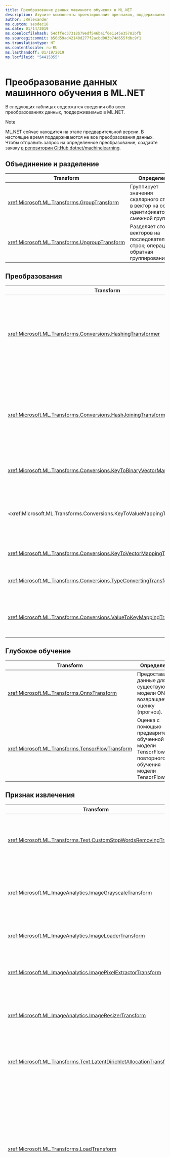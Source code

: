 ```yaml
---
title: Преобразование данных машинного обучения в ML.NET
description: Изучите компоненты проектирования признаков, поддерживаемые в ML.NET.
author: JRAlexander
ms.custom: seodec18
ms.date: 01/14/2019
ms.openlocfilehash: 54dffec37318b79edf546ba1f6e1145e35782bfb
ms.sourcegitcommit: b56d59ad42140d277f2acbd003b74d655fdbc9f1
ms.translationtype: HT
ms.contentlocale: ru-RU
ms.lasthandoff: 01/19/2019
ms.locfileid: "54415355"
---
```

# <a name="machine-learning-data-transforms---mlnet"></a>Преобразование данных машинного обучения в ML.NET

В следующих таблицах содержатся сведения обо всех преобразованиях данных, поддерживаемых в ML.NET.

> [!NOTE]
> ML.NET сейчас находится на этапе предварительной версии. В настоящее время поддерживаются не все преобразования данных. Чтобы отправить запрос на определенное преобразование, создайте заявку [в репозитории GitHub dotnet/machinelearning](https://github.com/dotnet/machinelearning/issues).

## <a name="combiners-and-segregators"></a>Объединение и разделение

| Transform | Определение |
| --- | --- |
| <xref:Microsoft.ML.Transforms.GroupTransform> | Группирует значения скалярного столбца в вектор на основе идентификатора смежной группы. |
| <xref:Microsoft.ML.Transforms.UngroupTransform> | Разделяет столбцы векторов на последовательности строк; операция, обратная группированию. |

## <a name="conversions"></a>Преобразования 

| Transform | Определение |
| --- | --- |
| <xref:Microsoft.ML.Transforms.Conversions.HashingTransformer> | Хэширует либо однозначные, либо векторные столбцы. Для векторных столбцов каждый слот хэшируется отдельно. Хэшировать можно текстовые значения или значения ключей. |
| <xref:Microsoft.ML.Transforms.Conversions.HashJoiningTransform> | Преобразует значения нескольких столбцов в хэш-коды. Это преобразование принимает числовые и текстовые входные данные в столбцах с одиночными и векторными значениями. |
| <xref:Microsoft.ML.Transforms.Conversions.KeyToBinaryVectorMappingTransformer> | Преобразует ключ в двоичный векторный столбец. |
| <xref:Microsoft.ML.Transforms.Conversions.KeyToValueMappingTransformer > | Использует метаданные KeyValues для сопоставления индексов ключей с соответствующими значениями в метаданных KeyValues. |
| <xref:Microsoft.ML.Transforms.Conversions.KeyToVectorMappingTransformer> | Преобразует ключ в векторный столбец. |
| <xref:Microsoft.ML.Transforms.Conversions.TypeConvertingTransformer> | Изменяет базовый тип столбца при условии, что тип может быть преобразован. |
| <xref:Microsoft.ML.Transforms.Conversions.ValueToKeyMappingTransformer> | Преобразует входные значения (слова, числа и др.) для индексации в словаре. |


## <a name="deep-learning"></a>Глубокое обучение

| Transform | Определение |
| --- | --- |
| <xref:Microsoft.ML.Transforms.OnnxTransform> | Предоставляет данные для существующей модели ONNX и возвращает оценку (прогноз). |
| <xref:Microsoft.ML.Transforms.TensorFlowTransform> | Оценка с помощью предварительно обученной модели TensorFlow или повторного обучения модели TensorFlow. |

## <a name="feature-extraction"></a>Признак извлечения

| Transform | Определение |
| --- | --- |
| <xref:Microsoft.ML.Transforms.Text.CustomStopWordsRemovingTransform> | Удаляет указанный список стоп-слов, сравнивая отдельные токены (сравнение без учета регистра) со стоп-словами.| 
| <xref:Microsoft.ML.ImageAnalytics.ImageGrayscaleTransform> | Преобразует один или несколько столбцов ImageType в представление того же изображения в оттенках серого.|
| <xref:Microsoft.ML.ImageAnalytics.ImageLoaderTransform> | Загружает один или несколько столбцов ReadOnlyMemory как ImageType. |
| <xref:Microsoft.ML.ImageAnalytics.ImagePixelExtractorTransform> | Преобразует один или несколько столбцов ImageType в векторное представление.|
| <xref:Microsoft.ML.ImageAnalytics.ImageResizerTransform> | Изменяет размер одного или нескольких столбцов ImageType до заданной высоты и ширины.|
| <xref:Microsoft.ML.Transforms.Text.LatentDirichletAllocationTransformer> | Реализует LightLDA — современную реализацию латентного размещения Дирихле.|
| <xref:Microsoft.ML.Transforms.LoadTransform> | Загружает определенные преобразования из указанного файла модели. Позволяет выборочное преобразование из сериализованной цепочки или применить предварительно обученное преобразование к другому (но все еще совместимому) представлению данных. |
| <xref:Microsoft.ML.Transforms.Text.NgramExtractingTransformer> | Создает контейнер n-грамм (ряд последовательных значений длиной 1-n) в заданном векторе ключей. Для этого создает словарь n-грамм и использует идентификатор в словаре как индекс в контейнере. | 
| <xref:Microsoft.ML.Transforms.Text.NgramExtractorTransform> | Превращает коллекцию размеченного текста (вектор ReadOnlyMemory) или векторы ключей в векторы числовых признаков. Векторы признаков — это число n-грамм (ряд последовательных токенов-слов или ключей длиной 1-n). | 
| <xref:Microsoft.ML.Transforms.Text.NgramHashExtractingTransformer> | Превращает коллекцию размеченного текста (вектор ReadOnlyMemory) в векторы числовых признаков с помощью хэширования. | 
| <xref:Microsoft.ML.Transforms.Text.NgramHashingTransformer> | Создает контейнер n-грамм (ряд последовательных слов длиной 1-n) в заданном тексте. | 
| <xref:Microsoft.ML.Transforms.Categorical.OneHotEncodingTransformer> | Преобразует категориальное значение в массив индикатора путем создания словаря категорий на основе данных и использования идентификатора в словаре в качестве индекса в массиве. |
| <xref:Microsoft.ML.Transforms.Projections.PcaTransform> | Вычисляет проекцию вектора признаков на подпространство низкого ранга. |
| <xref:Microsoft.ML.Transforms.Text.SentimentAnalyzingTransformer> | Использует предварительно обученную модель тональности для оценки входных строк. |
| <xref:Microsoft.ML.Transforms.Text.StopWordsRemovingTransformer> | Удаляет зависящий от языка список стоп-слов (наиболее распространенных слов) путем сравнения отдельных токенов (сравнение без учета регистра) со стоп-словами. |
| <xref:Microsoft.ML.Transforms.Text.WordBagBuildingTransformer> | Создает контейнер n-грамм (ряд последовательных слов) в заданном тексте. Для этого создает словарь n-грамм и использует идентификатор в словаре как индекс в контейнере. |
| <xref:Microsoft.ML.Transforms.Text.WordHashBagProducingTransformer> | Создает контейнер n-грамм (ряд последовательных слов длиной 1-n) в заданном тексте. Для этого хэширует каждую n-грамму и использует хэш-значения в качестве индекса в контейнере. |
| <xref:Microsoft.ML.Transforms.Text.WordTokenizingTransformer> | Разбивает текст на слова, используя символ или символы разделителя. |


## <a name="image-model-featurizers"></a>Модель изображения средства присвоения признаков

| Transform | Определение |
| --- | --- |
| <xref:Microsoft.ML.Transforms.AlexNetExtension> | Это применяемый с <xref:Microsoft.ML.Transforms.DnnImageFeaturizerEstimator> метод расширения для использования предварительно обученной модели [AlexNet](https://en.wikipedia.org/wiki/AlexNet). NuGet, содержащий это расширение, также обязательно содержит файл двоичной модели. | 
| <xref:Microsoft.ML.Transforms.ResNet18Extension> | Это применяемый с <xref:Microsoft.ML.Transforms.DnnImageFeaturizerEstimator> метод расширения для использования предварительно обученной модели ResNet18. NuGet, содержащий это расширение, также обязательно содержит файл двоичной модели. |
| <xref:Microsoft.ML.Transforms.ResNet50Extension> | Это применяемый с <xref:Microsoft.ML.Transforms.DnnImageFeaturizerEstimator> метод расширения для использования предварительно обученной модели ResNet50. NuGet, содержащий это расширение, также обязательно содержит файл двоичной модели. |
| <xref:Microsoft.ML.Transforms.ResNet101Extension> | Это применяемый с <xref:Microsoft.ML.Transforms.DnnImageFeaturizerEstimator> метод расширения для использования предварительно обученной модели ResNet101. NuGet, содержащий это расширение, также обязательно содержит файл двоичной модели. |

## <a name="label-parsing"></a>Анализ меток

| Transform | Определение |
| --- | --- |
| <xref:Microsoft.ML.Transforms.LabelConvertTransform> |  Преобразует метки. |
| <xref:Microsoft.ML.Transforms.LabelIndicatorTransform> | Преобразует многоклассовые метки в двоичные метки True, False, в основном для использования с OVA.|

## <a name="missing-values"></a>Отсутствующие значения

| Transform | Определение |
| --- | --- |
| <xref:Microsoft.ML.Transforms.MissingValueDroppingTransformer> | Удаляет отсутствующие значения из столбцов. |
| <xref:Microsoft.ML.Transforms.MissingValueIndicatorTransform> | Создает выходной столбец с логическими данными с тем же числом слотов, что и входной столбец, где выходное значение равно true, если значение во входном столбце отсутствует. |
| <xref:Microsoft.ML.Transforms.MissingValueReplacingTransformer> | Обрабатывает отсутствующие значения, заменяя их на значение по умолчанию или на среднее, минимальное или максимальное значение (только для столбцов без текста). |

## <a name="normalization"></a>Нормализация

| Transform | Определение |
| --- | --- |
| <xref:Microsoft.ML.Transforms.Projections.LpNormalizingTransformer> | Преобразование нормализации Lp-Norm (векторное или на уровне строки). |
| <xref:Microsoft.ML.Transforms.Normalizers.MeanVarDblAggregator> | Вычисляет среднее значение и дисперсию для столбца с векторным значением. Оно отслеживает текущее среднее значение и M2 (сумма квадратов различия значений от среднего значения), количество значений NaN и ненулевых значений элементов. |
| <xref:Microsoft.ML.Transforms.Normalizers.MeanVarSngAggregator> | Вычисляет среднее значение и дисперсию для столбца с векторным значением. Оно отслеживает текущее среднее значение и M2 (сумма квадратов различия значений от среднего значения), количество значений NaN и ненулевых значений элементов. |
| <xref:Microsoft.ML.Transforms.Normalizers.MinMaxDblAggregator> | Отслеживает min, max, количество неразреженных значений (vCount) и количество вызовов ProcessValue() (trainCount) для столбца с векторным значением. |
| <xref:Microsoft.ML.Transforms.Normalizers.NormalizeTransform> | Стандартизирует диапазоны признаков. |
| <xref:Microsoft.ML.Transforms.Normalizers.NormalizingTransformer> |Стандартизирует диапазоны признаков. |

## <a name="onnx"></a>Onnx

| Transform | Определение |
| --- | --- |
| <xref:Microsoft.ML.Transforms.OnnxTransform> | Вычисляет предварительно обученные модели ONNX, которые используют стандарт ONNX версии 1.2 |

## <a name="preprocessing"></a>Предварительная обработка
| Transform | Определение |
| --- | --- |
| <xref:Microsoft.ML.Transforms.BootstrapSamplingTransformer> | Составляет приблизительную выборку начальной загрузки с помощью выборки Пуассона. |
| <xref:Microsoft.ML.Transforms.Projections.RandomFourierFeaturizingTransformer> | Создает случайный признак Фурье. |
| <xref:Microsoft.ML.Transforms.Text.TokenizingByCharactersTransformer> | Создатель маркеров на основе символов, который рассматривает текст как последовательность символов. |
| <xref:Microsoft.ML.Transforms.Projections.VectorWhiteningTransformer> | Упрощает оптимизацию для определения весовых коэффициентов. |

## <a name="row-filters"></a>Фильтры строк

| Transform | Определение |
| --- | --- |
| <xref:Microsoft.ML.Transforms.RowShufflingTransformer> | Перемешивает случайную попытку курсора, используя пул с заданным количеством строк.  |
| <xref:Microsoft.ML.Transforms.SkipFilter> | Позволяет ограничить входные данные до подмножества строк, пропуская несколько строк. |
| <xref:Microsoft.ML.Transforms.SkipTakeFilter> | Позволяет ограничить входные данные подмножеством строк с необязательным смещением. Может использоваться для разбиения данных по страницам. При создании с помощью SkipTakeFilter.SkipArguments работает как `SkipFilter`.
| <xref:Microsoft.ML.Transforms.TakeFilter> | Позволяет ограничить входные данные до подмножества строк, взяв первые N строк. |


## <a name="schema"></a>Схема

| Transform | Определение |
| --- | --- |
| <xref:Microsoft.ML.Transforms.ColumnCopyingTransformer> | Дублирует столбцы из набора данных.|
| <xref:Microsoft.ML.Transforms.ColumnSelectingTransformer> | Выбирает набор столбцов для удаления или сохранения заданного ввода. |
| <xref:Microsoft.ML.Transforms.FeatureSelection.SlotsDroppingTransformer> | Удаляет слоты из столбцов.|
| <xref:Microsoft.ML.Transforms.OptionalColumnTransform> | Создает новый столбец с указанным типом и значениями по умолчанию. |
| <xref:Microsoft.ML.Transforms.RangeFilter> | Фильтрует представление данных в столбце типа Single, Double или Key (смежные). Сохраняет значения, которые находятся в указанном диапазоне минимума и максимума. Значения, не являющиеся числами, всегда отфильтровываются. Если входное значение имеет тип Key, минимум и максимум рассчитываются как процент от количества значений. |

## <a name="tensorflow"></a>TensorFlow

| Transform | Определение |
| --- | --- |
| <xref:Microsoft.ML.Transforms.TensorFlowTransform> | Либо вычисляет предварительно обученную модель TensorFlow, либо повторно обучает ее. |

## <a name="text-processing-and-featurization"></a>Обработка текста и создание признаков

| Transform | Определение |
| --- | --- |
| <xref:Microsoft.ML.Transforms.Text.TextNormalizingTransformer> | Преобразование нормализации текста, которое позволяет нормализовать регистр текста, удалить диакритические знаки, знаки пунктуации и (или) цифры. Преобразование обрабатывает ввод текста, а также вектор токенов или текста (вектор ReadOnlyMemory). |
| <xref:Microsoft.ML.Transforms.Text.TokenizingByCharactersTransformer> | Создатель маркеров на основе символов, который рассматривает текст как последовательность символов. |

## <a name="time-series"></a>Временной ряд

| Transform | Определение |
| --- | --- |
| <xref:Microsoft.ML.TimeSeriesProcessing.ExponentialAverageTransform> | Принимает взвешенное среднее значение: ExpAvg(y_t) = a * y_t + (1-a) * ExpAvg(y_(t-1)). |
| <xref:Microsoft.ML.TimeSeriesProcessing.IidChangePointDetector> | Реализует преобразование обнаружения точки изменения для последовательности i.i.d. (случайная выборка) на основе адаптивной ядерной оценки плотности и мартингалов. |
| <xref:Microsoft.ML.TimeSeriesProcessing.IidSpikeDetector> | Реализует преобразование обнаружения пиков для последовательности i.i.d. (случайная выборка) на основе адаптивной ядерной оценки плотности. |
| <xref:Microsoft.ML.TimeSeriesProcessing.MovingAverageTransform> | Предоставляет взвешенное среднее значение скользящего окна. |
| <xref:Microsoft.ML.TimeSeriesProcessing.PercentileThresholdTransform> | Решает, принадлежит ли текущее значение временного ряда к процентиле верхних значений скользящего окна. |
| <xref:Microsoft.ML.TimeSeriesProcessing.PValueTransform> | Вычисляет эмпирическое значение вероятности текущего значения ряда на основе других значений в скользящем окне. |
| <xref:Microsoft.ML.TimeSeriesProcessing.SlidingWindowTransform> | Выводит скользящее окно на временной ряд типа Single. |
| <xref:Microsoft.ML.TimeSeriesProcessing.SsaChangePointDetector> | Реализует преобразование обнаружения точки изменения на основе моделирования сингулярного спектра временного ряда. |
| <xref:Microsoft.ML.TimeSeriesProcessing.SsaSpikeDetector> | Реализует преобразование обнаружения пиков на основе моделирования сингулярного спектра временного ряда. |

## <a name="miscellaneous"></a>Прочее

| Transform | Определение |
| --- | --- |
| <xref:Microsoft.ML.Transforms.CompositeTransformer> | Создает составной DataTransform. |
| <xref:Microsoft.ML.Transforms.CustomMappingTransformer%602> | Формирует дополнительные столбцы для предоставленного `IDataView`. Оно не меняет количество строк и его можно увидеть в результате применения функции пользователя к каждой строке входных данных.|
| <xref:Microsoft.ML.Transforms.GenerateNumberTransform> | Добавляет столбец с созданной последовательностью чисел. |
| <xref:Microsoft.ML.Transforms.ProduceIdTransform> | Создает столбец с идентификатором курсора в качестве столбца. |
| <xref:Microsoft.ML.Transforms.RandomNumberGenerator> | Генерирует случайное число. |
